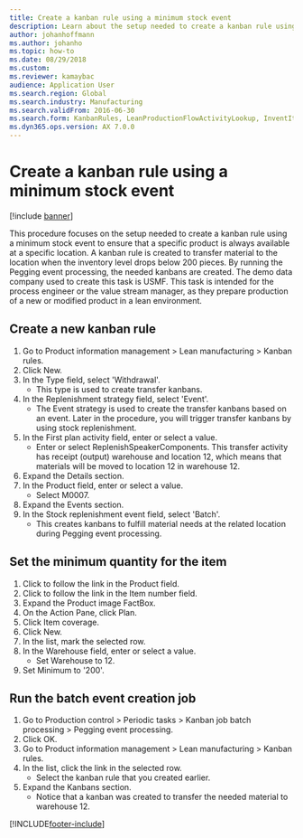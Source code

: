 ```yaml
--- 
title: Create a kanban rule using a minimum stock event
description: Learn about the setup needed to create a kanban rule using a minimum stock event to ensure that a specific product is always available at a specific location.
author: johanhoffmann
ms.author: johanho
ms.topic: how-to
ms.date: 08/29/2018
ms.custom:
ms.reviewer: kamaybac   
audience: Application User  
ms.search.region: Global
ms.search.industry: Manufacturing
ms.search.validFrom: 2016-06-30
ms.search.form: KanbanRules, LeanProductionFlowActivityLookup, InventItemIdLookupSimple, EcoResProductInformationDialog, EcoResProductDetailsExtended, ReqItemTable, InventLocationIdLookup
ms.dyn365.ops.version: AX 7.0.0 
---
```


# Create a kanban rule using a minimum stock event

[!include [banner](../../includes/banner.md)]

This procedure focuses on the setup needed to create a kanban rule using a minimum stock event to ensure that a specific product is always available at a specific location. A kanban rule is created to transfer material to the location when the inventory level drops below 200 pieces. By running the Pegging event processing, the needed kanbans are created. The demo data company used to create this task is USMF. This task is intended for the process engineer or the value stream manager, as they prepare production of a new or modified product in a lean environment.


## Create a new kanban rule
1. Go to Product information management > Lean manufacturing > Kanban rules.
2. Click New.
3. In the Type field, select 'Withdrawal'.
    * This type is used to create transfer kanbans.  
4. In the Replenishment strategy field, select 'Event'.
    * The Event strategy is used to create the transfer kanbans based on an event. Later in the procedure, you will trigger transfer kanbans by using stock replenishment.  
5. In the First plan activity field, enter or select a value.
    * Enter or select ReplenishSpeakerComponents. This transfer activity has receipt (output) warehouse and location 12, which means that materials will be moved to location 12 in warehouse 12.  
6. Expand the Details section.
7. In the Product field, enter or select a value.
    * Select M0007.  
8. Expand the Events section.
9. In the Stock replenishment event field, select 'Batch'.
    * This creates kanbans to fulfill material needs at the related location during Pegging event processing.  

## Set the minimum quantity for the item
1. Click to follow the link in the Product field.
2. Click to follow the link in the Item number field.
3. Expand the Product image FactBox.
4. On the Action Pane, click Plan.
5. Click Item coverage.
6. Click New.
7. In the list, mark the selected row.
8. In the Warehouse field, enter or select a value.
    * Set Warehouse to 12.  
9. Set Minimum to '200'.

## Run the batch event creation job
1. Go to Production control > Periodic tasks > Kanban job batch processing > Pegging event processing.
2. Click OK.
3. Go to Product information management > Lean manufacturing > Kanban rules.
4. In the list, click the link in the selected row.
    * Select the kanban rule that you created earlier.  
5. Expand the Kanbans section.
    * Notice that a kanban was created to transfer the needed material to warehouse 12.  



[!INCLUDE[footer-include](../../../includes/footer-banner.md)]